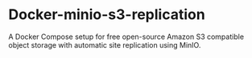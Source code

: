 # Docker-minio-s3-replication
A Docker Compose setup for free open-source Amazon S3 compatible object storage with automatic site replication using MinIO.
